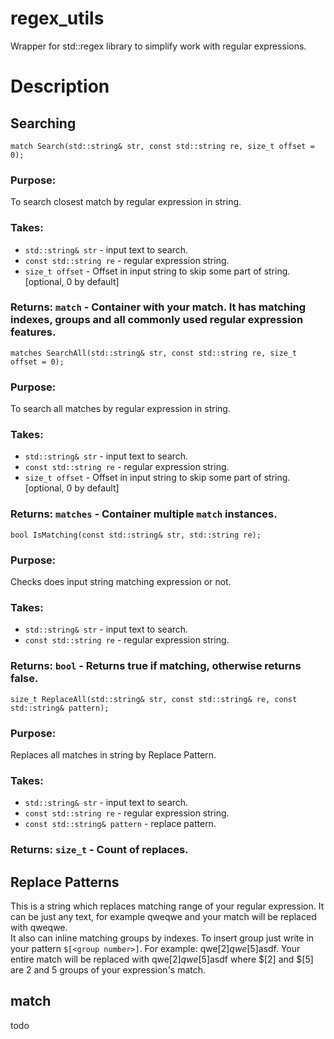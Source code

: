 # regex_utils
Wrapper for std::regex library to simplify work with regular expressions.

# Description
## Searching  
`match Search(std::string& str, const std::string re, size_t offset = 0);`  
### Purpose:
To search closest match by regular expression in string.
### Takes:  
* `std::string& str` - input text to search.
* `const std::string re` - regular expression string.
* `size_t offset` - Offset in input string to skip some part of string. [optional, 0 by default]
### Returns:  `match` - Container with your match. It has matching indexes, groups and all commonly used regular expression features.
  
`matches SearchAll(std::string& str, const std::string re, size_t offset = 0);` 
### Purpose:
To search all matches by regular expression in string.
### Takes:  
* `std::string& str` - input text to search.
* `const std::string re` - regular expression string.
* `size_t offset` - Offset in input string to skip some part of string. [optional, 0 by default]
### Returns:  `matches` - Container multiple `match` instances.
  
`bool IsMatching(const std::string& str, std::string re);` 
### Purpose:
Checks does input string matching expression or not.
### Takes:  
* `std::string& str` - input text to search.
* `const std::string re` - regular expression string.
### Returns:  `bool` - Returns true if matching, otherwise returns false.

`size_t ReplaceAll(std::string& str, const std::string& re, const std::string& pattern);` 
### Purpose:
Replaces all matches in string by Replace Pattern.
### Takes:  
* `std::string& str` - input text to search.
* `const std::string re` - regular expression string.
* `const std::string& pattern` - replace pattern.
### Returns:  `size_t` - Count of replaces.
  
## Replace Patterns
This is a string which replaces matching range of your regular expression. It can be just any text, for example qweqwe and your match will be replaced with qweqwe.  
It also can inline matching groups by indexes. To insert group just write in your pattern `$[<group number>]`. For example: qwe$[2]qwe$[5]asdf.
Your entire match will be replaced with qwe$[2]qwe$[5]asdf where $[2] and $[5] are 2 and 5 groups of your expression's match.

## match
todo
